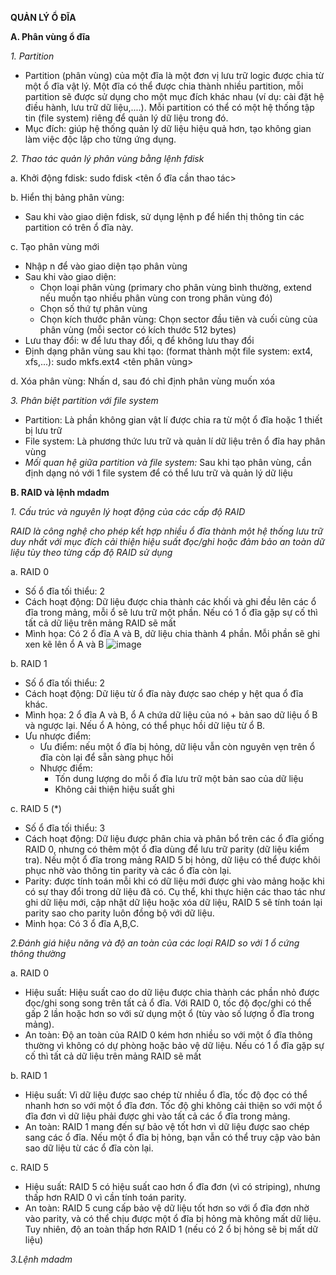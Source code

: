 **QUẢN LÝ Ổ ĐĨA**

**A. Phân vùng ổ đĩa**

*1. Partition*
- Partition (phân vùng) của một đĩa là một đơn vị lưu trữ logic được chia từ một ổ đĩa vật lý. Một đĩa có thể được chia thành nhiều partition, mỗi partition sẽ được sử dụng cho một mục đích khác nhau (ví dụ: cài đặt hệ điều hành, lưu trữ dữ liệu,....). Mỗi partition có thể có một hệ thống tập tin (file system) riêng để quản lý dữ liệu trong đó.
- Mục đích: giúp hệ thống quản lý dữ liệu hiệu quả hơn, tạo không gian làm việc độc lập cho từng ứng dụng.

*2. Thao tác quản lý phân vùng bằng lệnh fdisk*

a. Khởi động fdisk: sudo fdisk <tên ổ đĩa cần thao tác>

b. Hiển thị bảng phân vùng: 
- Sau khi vào giao diện fdisk, sử dụng lệnh p để hiển thị thông tin các partition có trên ổ đĩa này.

c. Tạo phân vùng mới
- Nhập n để vào giao diện tạo phân vùng
- Sau khi vào giao diện:
  - Chọn loại phân vùng (primary cho phân vùng bình thường, extend nếu muốn tạo nhiều phân vùng con trong phân vùng đó)
  - Chọn số thứ tự phân vùng
  - Chọn kích thước phân vùng: Chọn sector đầu tiên và cuối cùng của phân vùng (mỗi sector có kích thước 512 bytes) 
- Lưu thay đổi: w để lưu thay đổi, q để không lưu thay đổi
- Định dạng phân vùng sau khi tạo: (format thành một file system: ext4, xfs,...): sudo mkfs.ext4 <tên phân vùng>

d. Xóa phân vùng: Nhấn d, sau đó chỉ định phân vùng muốn xóa

*3. Phân biệt partition với file system*
- Partition: Là phần không gian vật lí được chia ra từ một ổ đĩa hoặc 1 thiết bị lưu trữ
- File system: Là phương thức lưu trữ và quản lí dữ liệu trên ổ đĩa hay phân vùng
- *Mối quan hệ giữa partition và file system:* Sau khi tạo phân vùng, cần định dạng nó với 1 file system để có thể lưu trữ và quản lý dữ liệu

**B. RAID và lệnh mdadm**

*1. Cấu trúc và nguyên lý hoạt động của các cấp độ RAID*

*RAID là công nghệ cho phép kết hợp nhiều ổ đĩa thành một hệ thống lưu trữ duy nhất với mục đích cải thiện hiệu suất đọc/ghi hoặc đảm bảo an toàn dữ liệu tùy theo từng cấp độ RAID sử dụng*

a. RAID 0
- Số ổ đĩa tối thiểu: 2
- Cách hoạt động: Dữ liệu được chia thành các khối và ghi đều lên các ổ đĩa trong mảng, mỗi ổ sẽ lưu trữ một phần. Nếu có 1 ổ đĩa gặp sự cố thì tất cả dữ liệu trên mảng RAID sẽ mất
- Mình họa: Có 2 ổ đĩa A và B, dữ liệu chia thành 4 phần. Mỗi phần sẽ ghi xen kẽ lên ổ A và B
  ![image](https://github.com/user-attachments/assets/22977a7d-7450-4caa-867d-76667da919c7)

b. RAID 1
- Số ổ đĩa tối thiểu: 2
- Cách hoạt động: Dữ liệu từ ổ đĩa này được sao chép y hệt qua ổ đĩa khác.
- Mình họa: 2 ổ đĩa A và B, ổ A chứa dữ liệu của nó + bản sao dữ liệu ổ B và ngược lại. Nếu ổ A hỏng, có thể phục hồi dữ liệu từ ổ B.
- Ưu nhược điểm:
  - Ưu điểm: nếu một ổ đĩa bị hỏng, dữ liệu vẫn còn nguyên vẹn trên ổ đĩa còn lại để sẵn sàng phục hồi
  - Nhược điểm:
    - Tốn dung lượng do mỗi ổ đĩa lưu trữ một bản sao của dữ liệu
    - Không cải thiện hiệu suất ghi

c. RAID 5 (*)
- Số ổ đĩa tối thiểu: 3
- Cách hoạt động: Dữ liệu được phân chia và phân bổ trên các ổ đĩa giống RAID 0, nhưng có thêm một ổ đĩa dùng để lưu trữ parity (dữ liệu kiểm tra). Nếu một ổ đĩa trong mảng RAID 5 bị hỏng, dữ liệu có thể được khôi phục nhờ vào thông tin parity và các ổ đĩa còn lại.
- Parity: được tính toán mỗi khi có dữ liệu mới được ghi vào mảng hoặc khi có sự thay đổi trong dữ liệu đã có. Cụ thể, khi thực hiện các thao tác như ghi dữ liệu mới, cập nhật dữ liệu hoặc xóa dữ liệu, RAID 5 sẽ tính toán lại parity sao cho parity luôn đồng bộ với dữ liệu.
- Minh họa: Có 3 ổ đĩa A,B,C. 

*2.Đánh giá hiệu năng và độ an toàn của các loại RAID so với 1 ổ cứng thông thường*

a. RAID 0
- Hiệu suất: Hiệu suất cao do dữ liệu được chia thành các phần nhỏ được đọc/ghi song song trên tất cả ổ đĩa. Với RAID 0, tốc độ đọc/ghi có thể gấp 2 lần hoặc hơn so với sử dụng một ổ (tùy vào số lượng ổ đĩa trong mảng).
- An toàn: Độ an toàn của RAID 0 kém hơn nhiều so với một ổ đĩa thông thường vì không có dự phòng hoặc bảo vệ dữ liệu. Nếu có 1 ổ đĩa gặp sự cố thì tất cả dữ liệu trên mảng RAID sẽ mất

b. RAID 1
- Hiệu suất: Vì dữ liệu được sao chép từ nhiều ổ đĩa, tốc độ đọc có thể nhanh hơn so với một ổ đĩa đơn. Tốc độ ghi không cải thiện so với một ổ đĩa đơn vì dữ liệu phải được ghi vào tất cả các ổ đĩa trong mảng.
- An toàn: RAID 1 mang đến sự bảo vệ tốt hơn vì dữ liệu được sao chép sang các ổ đĩa. Nếu một ổ đĩa bị hỏng, bạn vẫn có thể truy cập vào bản sao dữ liệu từ các ổ đĩa còn lại.

c. RAID 5
- Hiệu suất: RAID 5 có hiệu suất cao hơn ổ đĩa đơn (vì có striping), nhưng thấp hơn RAID 0 vì cần tính toán parity.
- An toàn: RAID 5 cung cấp bảo vệ dữ liệu tốt hơn so với ổ đĩa đơn nhờ vào parity, và có thể chịu được một ổ đĩa bị hỏng mà không mất dữ liệu. Tuy nhiên, độ an toàn thấp hơn RAID 1 (nếu có 2 ổ bị hỏng sẽ bị mất dữ liệu)

*3.Lệnh mdadm*

